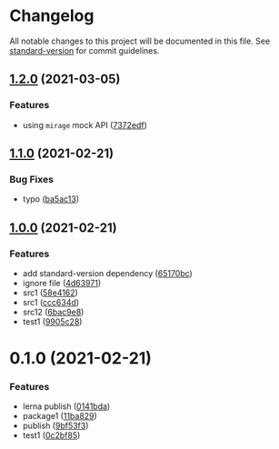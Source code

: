 # Changelog

All notable changes to this project will be documented in this file. See [standard-version](https://github.com/conventional-changelog/standard-version) for commit guidelines.

## [1.2.0](https://github.com/Ellipse120/phm-web-admin/compare/v1.1.0...v1.2.0) (2021-03-05)


### Features

* using `mirage` mock API ([7372edf](https://github.com/Ellipse120/phm-web-admin/commit/7372edfd4780dd7c30545fda204666cdc8f8666c))

## [1.1.0](https://github.com/Ellipse120/phm-web-admin/compare/v1.0.0...v1.1.0) (2021-02-21)


### Bug Fixes

* typo ([ba5ac13](https://github.com/Ellipse120/phm-web-admin/commit/ba5ac13910e48aa75a6b92d9b33b3e68e885179d))

## [1.0.0](https://github.com/Ellipse120/phm-web-admin/compare/v0.1.0...v1.0.0) (2021-02-21)


### Features

* add standard-version dependency ([65170bc](https://github.com/Ellipse120/phm-web-admin/commits/65170bca365886be9cee5cfe55297ab4dc949893))
* ignore file ([4d63971](https://github.com/Ellipse120/phm-web-admin/commits/4d639711aaa2729b76b6e5bf8c478d40f9464630))
* src1 ([58e4162](https://github.com/Ellipse120/phm-web-admin/commits/58e416231cf2f2ed818f288e45c2ba6924d14132))
* src1 ([ccc634d](https://github.com/Ellipse120/phm-web-admin/commits/ccc634dcd9e13127c73c1aed595468361d6309ac))
* src12 ([6bac9e8](https://github.com/Ellipse120/phm-web-admin/commits/6bac9e8299426ba672b99e98c6825ebea75bec90))
* test1 ([9905c28](https://github.com/Ellipse120/phm-web-admin/commits/9905c2847f3938b2d6b2738aff56e4d69bd40869))

# 0.1.0 (2021-02-21)


### Features

* lerna publish ([0141bda](https://github.com/Ellipse120/phm-web-admin/commit/0141bdab87f3efda34d43dd4f7a9fff6e893f038))
* package1 ([11ba829](https://github.com/Ellipse120/phm-web-admin/commit/11ba82944eed400f1257820aecdab684816767e9))
* publish ([9bf53f3](https://github.com/Ellipse120/phm-web-admin/commit/9bf53f365f1b1a9803eb5a40ddf776f1ea008200))
* test1 ([0c2bf85](https://github.com/Ellipse120/phm-web-admin/commit/0c2bf8575e564ccc89140100a420dcda01e938f7))
